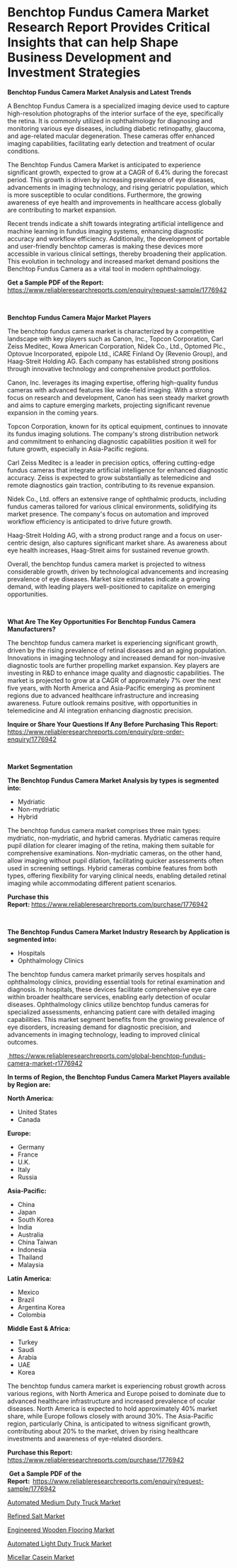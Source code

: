 <p><h1>Benchtop Fundus Camera Market Research Report Provides Critical Insights that can help Shape Business Development and Investment Strategies</h1></p><p><strong>Benchtop Fundus Camera Market Analysis and Latest Trends</strong></p>
<p><p>A Benchtop Fundus Camera is a specialized imaging device used to capture high-resolution photographs of the interior surface of the eye, specifically the retina. It is commonly utilized in ophthalmology for diagnosing and monitoring various eye diseases, including diabetic retinopathy, glaucoma, and age-related macular degeneration. These cameras offer enhanced imaging capabilities, facilitating early detection and treatment of ocular conditions.</p><p>The Benchtop Fundus Camera Market is anticipated to experience significant growth, expected to grow at a CAGR of 6.4% during the forecast period. This growth is driven by increasing prevalence of eye diseases, advancements in imaging technology, and rising geriatric population, which is more susceptible to ocular conditions. Furthermore, the growing awareness of eye health and improvements in healthcare access globally are contributing to market expansion. </p><p>Recent trends indicate a shift towards integrating artificial intelligence and machine learning in fundus imaging systems, enhancing diagnostic accuracy and workflow efficiency. Additionally, the development of portable and user-friendly benchtop cameras is making these devices more accessible in various clinical settings, thereby broadening their application. This evolution in technology and increased market demand positions the Benchtop Fundus Camera as a vital tool in modern ophthalmology.</p></p>
<p><strong>Get a Sample PDF of the Report:&nbsp;</strong> <a href="https://www.reliableresearchreports.com/enquiry/request-sample/1776942?utm_campaign=16&utm_medium=2&utm_source=Github&utm_content=ia&utm_term=09102024&utm_id=benchtop-fundus-camera">https://www.reliableresearchreports.com/enquiry/request-sample/1776942</a></p>
<p>&nbsp;</p>
<p><strong>Benchtop Fundus Camera Major Market Players</strong></p>
<p><p>The benchtop fundus camera market is characterized by a competitive landscape with key players such as Canon, Inc., Topcon Corporation, Carl Zeiss Meditec, Kowa American Corporation, Nidek Co., Ltd., Optomed Plc., Optovue Incorporated, epipole Ltd., iCARE Finland Oy (Revenio Group), and Haag-Streit Holding AG. Each company has established strong positions through innovative technology and comprehensive product portfolios.</p><p>Canon, Inc. leverages its imaging expertise, offering high-quality fundus cameras with advanced features like wide-field imaging. With a strong focus on research and development, Canon has seen steady market growth and aims to capture emerging markets, projecting significant revenue expansion in the coming years.</p><p>Topcon Corporation, known for its optical equipment, continues to innovate its fundus imaging solutions. The company's strong distribution network and commitment to enhancing diagnostic capabilities position it well for future growth, especially in Asia-Pacific regions.</p><p>Carl Zeiss Meditec is a leader in precision optics, offering cutting-edge fundus cameras that integrate artificial intelligence for enhanced diagnostic accuracy. Zeiss is expected to grow substantially as telemedicine and remote diagnostics gain traction, contributing to its revenue expansion.</p><p>Nidek Co., Ltd. offers an extensive range of ophthalmic products, including fundus cameras tailored for various clinical environments, solidifying its market presence. The company's focus on automation and improved workflow efficiency is anticipated to drive future growth.</p><p>Haag-Streit Holding AG, with a strong product range and a focus on user-centric design, also captures significant market share. As awareness about eye health increases, Haag-Streit aims for sustained revenue growth.</p><p>Overall, the benchtop fundus camera market is projected to witness considerable growth, driven by technological advancements and increasing prevalence of eye diseases. Market size estimates indicate a growing demand, with leading players well-positioned to capitalize on emerging opportunities.</p></p>
<p>&nbsp;</p>
<p><strong>What Are The Key Opportunities For Benchtop Fundus Camera Manufacturers?</strong></p>
<p><p>The benchtop fundus camera market is experiencing significant growth, driven by the rising prevalence of retinal diseases and an aging population. Innovations in imaging technology and increased demand for non-invasive diagnostic tools are further propelling market expansion. Key players are investing in R&D to enhance image quality and diagnostic capabilities. The market is projected to grow at a CAGR of approximately 7% over the next five years, with North America and Asia-Pacific emerging as prominent regions due to advanced healthcare infrastructure and increasing awareness. Future outlook remains positive, with opportunities in telemedicine and AI integration enhancing diagnostic precision.</p></p>
<p><strong>Inquire or Share Your Questions If Any Before Purchasing This Report:</strong> <a href="https://www.reliableresearchreports.com/enquiry/pre-order-enquiry/1776942?utm_campaign=16&utm_medium=2&utm_source=Github&utm_content=ia&utm_term=09102024&utm_id=benchtop-fundus-camera">https://www.reliableresearchreports.com/enquiry/pre-order-enquiry/1776942</a></p>
<p>&nbsp;</p>
<p><strong>Market Segmentation</strong></p>
<p><strong>The Benchtop Fundus Camera Market Analysis by types is segmented into:</strong></p>
<p><ul><li>Mydriatic</li><li>Non-mydriatic</li><li>Hybrid</li></ul></p>
<p><p>The benchtop fundus camera market comprises three main types: mydriatic, non-mydriatic, and hybrid cameras. Mydriatic cameras require pupil dilation for clearer imaging of the retina, making them suitable for comprehensive examinations. Non-mydriatic cameras, on the other hand, allow imaging without pupil dilation, facilitating quicker assessments often used in screening settings. Hybrid cameras combine features from both types, offering flexibility for varying clinical needs, enabling detailed retinal imaging while accommodating different patient scenarios.</p></p>
<p><strong>Purchase this Report:&nbsp;</strong><a href="https://www.reliableresearchreports.com/purchase/1776942?utm_campaign=16&utm_medium=2&utm_source=Github&utm_content=ia&utm_term=09102024&utm_id=benchtop-fundus-camera">https://www.reliableresearchreports.com/purchase/1776942</a></p>
<p>&nbsp;</p>
<p><strong>The Benchtop Fundus Camera Market Industry Research by Application is segmented into:</strong></p>
<p><ul><li>Hospitals</li><li>Ophthalmology Clinics</li></ul></p>
<p><p>The benchtop fundus camera market primarily serves hospitals and ophthalmology clinics, providing essential tools for retinal examination and diagnosis. In hospitals, these devices facilitate comprehensive eye care within broader healthcare services, enabling early detection of ocular diseases. Ophthalmology clinics utilize benchtop fundus cameras for specialized assessments, enhancing patient care with detailed imaging capabilities. This market segment benefits from the growing prevalence of eye disorders, increasing demand for diagnostic precision, and advancements in imaging technology, leading to improved clinical outcomes.</p></p>
<p><a href="https://www.reliableresearchreports.com/global-benchtop-fundus-camera-market-r1776942?utm_campaign=16&utm_medium=2&utm_source=Github&utm_content=ia&utm_term=09102024&utm_id=benchtop-fundus-camera">&nbsp;https://www.reliableresearchreports.com/global-benchtop-fundus-camera-market-r1776942</a></p>
<p><strong>In terms of Region, the Benchtop Fundus Camera Market Players available by Region are:</strong></p>
<p>
    <p> <strong> North America: </strong>
        <ul>
            <li>United States</li>
            <li>Canada</li>
        </ul>
        </p> 
    <p> <strong> Europe: </strong>
        <ul>
            <li>Germany</li>
            <li>France</li>
            <li>U.K.</li>
            <li>Italy</li>
            <li>Russia</li>
        </ul>
        </p> 
    <p> <strong> Asia-Pacific: </strong>
        <ul>
            <li>China</li>
            <li>Japan</li>
            <li>South Korea</li>
            <li>India</li>
            <li>Australia</li>
            <li>China Taiwan</li>
            <li>Indonesia</li>
            <li>Thailand</li>
            <li>Malaysia</li>
        </ul>
        </p> 
    <p> <strong> Latin America: </strong>
        <ul>
            <li>Mexico</li>
            <li>Brazil</li>
            <li>Argentina Korea</li>
            <li>Colombia</li>
        </ul>
        </p> 
    <p> <strong> Middle East & Africa: </strong>
        <ul>
            <li>Turkey</li>
            <li>Saudi</li>
            <li>Arabia</li>
            <li>UAE</li>
            <li>Korea</li>
        </ul>
    </p>
    </p>
<p><p>The benchtop fundus camera market is experiencing robust growth across various regions, with North America and Europe poised to dominate due to advanced healthcare infrastructure and increased prevalence of ocular diseases. North America is expected to hold approximately 40% market share, while Europe follows closely with around 30%. The Asia-Pacific region, particularly China, is anticipated to witness significant growth, contributing about 20% to the market, driven by rising healthcare investments and awareness of eye-related disorders.</p></p>
<p><strong>Purchase this Report: </strong><a href="https://www.reliableresearchreports.com/purchase/1776942?utm_campaign=16&utm_medium=2&utm_source=Github&utm_content=ia&utm_term=09102024&utm_id=benchtop-fundus-camera">https://www.reliableresearchreports.com/purchase/1776942</a></p>
<p>&nbsp;<strong>Get a Sample PDF of the Report:&nbsp;&nbsp;</strong><a href="https://www.reliableresearchreports.com/enquiry/request-sample/1776942?utm_campaign=16&utm_medium=2&utm_source=Github&utm_content=ia&utm_term=09102024&utm_id=benchtop-fundus-camera">https://www.reliableresearchreports.com/enquiry/request-sample/1776942</a></p>
<p><strong></strong></p>
<p><p><a href="https://github.com/NathanCarter327/Market-Research-Report-List-1/blob/main/automated-medium-duty-truck-market.md?utm_campaign=16&utm_medium=2&utm_source=Github&utm_content=ia&utm_term=09102024&utm_id=benchtop-fundus-camera">Automated Medium Duty Truck Market</a></p><p><a href="https://issuu.com/reportprime-2/docs/refined-salt-market-size-2030.pptx_4b7e64e6388739?utm_campaign=16&utm_medium=2&utm_source=Github&utm_content=ia&utm_term=09102024&utm_id=benchtop-fundus-camera">Refined Salt Market</a></p><p><a href="https://www.linkedin.com/pulse/driving-forces-global-engineered-wooden-flooring-market-h5fue?utm_campaign=16&utm_medium=2&utm_source=Github&utm_content=ia&utm_term=09102024&utm_id=benchtop-fundus-camera">Engineered Wooden Flooring Market</a></p><p><a href="https://github.com/JosephineMcguire65/Market-Research-Report-List-1/blob/main/automated-light-duty-truck-market.md?utm_campaign=16&utm_medium=2&utm_source=Github&utm_content=ia&utm_term=09102024&utm_id=benchtop-fundus-camera">Automated Light Duty Truck Market</a></p><p><a href="https://issuu.com/reportprime-2/docs/micellar-casein-market-size-2030.pp_e3cdd5dddf7132?utm_campaign=16&utm_medium=2&utm_source=Github&utm_content=ia&utm_term=09102024&utm_id=benchtop-fundus-camera">Micellar Casein Market</a></p></p>